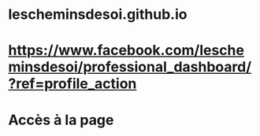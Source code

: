 # lescheminsdesoi.github.io
# https://www.facebook.com/lescheminsdesoi/professional_dashboard/?ref=profile_action
# Accès à la page
